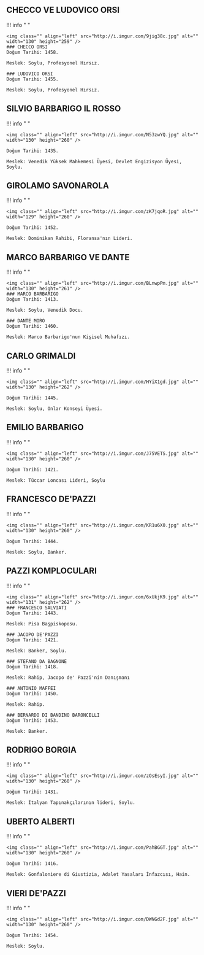 

## CHECCO VE LUDOVICO ORSI
!!! info " "

	<img class="" align="left" src="http://i.imgur.com/9jig38c.jpg" alt="" width="130" height="259" />
	### CHECCO ORSI
	Doğum Tarihi: 1458.

	Meslek: Soylu, Profesyonel Hırsız.

	### LUDOVICO ORSI
	Doğum Tarihi: 1455.

	Meslek: Soylu, Profesyonel Hırsız.

## SILVIO BARBARIGO IL ROSSO
!!! info " "

	<img class="" align="left" src="http://i.imgur.com/N53zwYQ.jpg" alt="" width="130" height="260" />

	Doğum Tarihi: 1435.

	Meslek: Venedik Yüksek Mahkemesi Üyesi, Devlet Engizisyon Üyesi, Soylu.

## GIROLAMO SAVONAROLA
!!! info " "

	<img class="" align="left" src="http://i.imgur.com/zK7jqoR.jpg" alt="" width="129" height="260" />

	Doğum Tarihi: 1452.

	Meslek: Dominikan Rahibi, Floransa'nın Lideri.

## MARCO BARBARIGO VE DANTE
!!! info " "

	<img class="" align="left" src="http://i.imgur.com/BLnwpPm.jpg" alt="" width="130" height="261" />
	### MARCO BARBARIGO
	Doğum Tarihi: 1413.

	Meslek: Soylu, Venedik Docu.

	### DANTE MORO
	Doğum Tarihi: 1460.

	Meslek: Marco Barbarigo'nun Kişisel Muhafızı.

## CARLO GRIMALDI
!!! info " "

	<img class="" align="left" src="http://i.imgur.com/HYiX1gd.jpg" alt="" width="130" height="262" />

	Doğum Tarihi: 1445.

	Meslek: Soylu, Onlar Konseyi Üyesi.

## EMILIO BARBARIGO
!!! info " "

	<img class="" align="left" src="http://i.imgur.com/J75VETS.jpg" alt="" width="130" height="260" />

	Doğum Tarihi: 1421.

	Meslek: Tüccar Loncası Lideri, Soylu

## FRANCESCO DE'PAZZI
!!! info " "

	<img class="" align="left" src="http://i.imgur.com/KR1u6X0.jpg" alt="" width="130" height="260" />

	Doğum Tarihi: 1444.

	Meslek: Soylu, Banker.

## PAZZI KOMPLOCULARI
!!! info " "

	<img class="" align="left" src="http://i.imgur.com/6xUkjK9.jpg" alt="" width="131" height="262" />
	### FRANCESCO SALVIATI
	Doğum Tarihi: 1443.

	Meslek: Pisa Başpiskoposu.

	### JACOPO DE'PAZZI
	Doğum Tarihi: 1421.

	Meslek: Banker, Soylu.

	### STEFANO DA BAGNONE
	Doğum Tarihi: 1418.

	Meslek: Rahip, Jacopo de' Pazzi'nin Danışmanı

	### ANTONIO MAFFEI
	Doğum Tarihi: 1450.

	Meslek: Rahip.

	### BERNARDO DI BANDINO BARONCELLI
	Doğum Tarihi: 1453.

	Meslek: Banker.
	
## RODRIGO BORGIA
!!! info " "

	<img class="" align="left" src="http://i.imgur.com/zOsEsyI.jpg" alt="" width="130" height="260" />

	Doğum Tarihi: 1431.

	Meslek: İtalyan Tapınakçılarının lideri, Soylu.

## UBERTO ALBERTI
!!! info " "

	<img class="" align="left" src="http://i.imgur.com/PahBGGT.jpg" alt="" width="130" height="260" />

	Doğum Tarihi: 1416.

	Meslek: Gonfaloniere di Giustizia, Adalet Yasaları İnfazcısı, Hain.

## VIERI DE'PAZZI
!!! info " "

	<img class="" align="left" src="http://i.imgur.com/DWNGd2F.jpg" alt="" width="130" height="260" />

	Doğum Tarihi: 1454.

	Meslek: Soylu.
